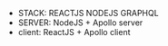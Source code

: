* STACK: REACTJS NODEJS GRAPHQL 
* SERVER: NodeJS + Apollo server
* client: ReactJS + Apollo client


